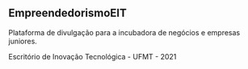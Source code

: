 ## EmpreendedorismoEIT

Plataforma de divulgação para a incubadora de negócios e empresas juniores.

Escritório de Inovação Tecnológica - UFMT - 2021
